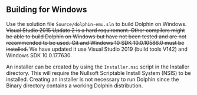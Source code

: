 ## Building for Windows
Use the solution file `Source/dolphin-emu.sln` to build Dolphin on Windows.
~~Visual Studio 2015 Update 2 is a hard requirement. Other compilers might be
able to build Dolphin on Windows but have not been tested and are not
recommended to be used. Git and Windows 10 SDK 10.0.10586.0 must be installed.~~
We have updated it use Visual Studio 2019 (build tools V142) and Windows SDK 10.0.177630.

An installer can be created by using the `Installer.nsi` script in the
Installer directory. This will require the Nullsoft Scriptable Install System
(NSIS) to be installed. Creating an installer is not necessary to run Dolphin
since the Binary directory contains a working Dolphin distribution.